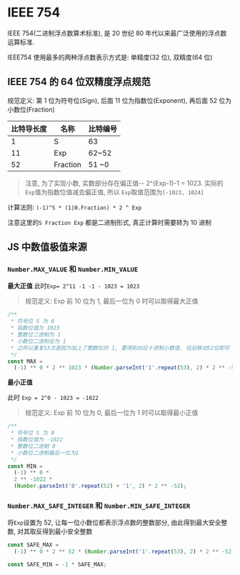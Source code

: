 # IEEE 754

IEEE 754(二进制浮点数算术标准), 是 20 世纪 80 年代以来最广泛使用的浮点数运算标准.

IEEE754 使用最多的两种浮点数表示方式是: 单精度(32 位), 双精度(64 位)

## IEEE 754 的 64 位双精度浮点规范

规范定义: 第 1 位为符号位(Sign), 后面 11 位为指数位(Exponent), 再后面 52 位为小数位(Fraction)

| 比特导长度 | 名称     | 比特编号 |
| ---------- | -------- | -------- |
| 1          | S        | 63       |
| 11         | Exp      | 62~52    |
| 52         | Fraction | 51 ~0    |

> 注意, 为了实现小数, 实数部分存在偏正值-- 2^(Exp-1)-1 = 1023. 实际的`Exp`值为指数位值减去偏正值, 所以 `Exp`取值范围为`[-1023, 1024]`

计算法则: `(-1)^S * (1|0.Fraction) * 2 ^ Exp`

注意这里的`S Fraction Exp` 都是二进制形式, 真正计算时需要转为 10 进制

## JS 中数值极值来源

### `Number.MAX_VALUE` 和 `Number.MIN_VALUE`

**最大正值**
此时`Exp= 2^11 -1 -1 - 1023 = 1023`

> 规范定义: Exp 前 10 位为 1, 最后一位为 0 时可以取得最大正值

```js
/**
 * 符号位 S 为 0
 * 指数位值为 1023
 * 整数位二进制为 1
 * 小数位二进制全为 1
 * 之所以重复53次是因为加上了整数位的 1, 要得到对应十进制小数值, 往后移动52位即可
 */
const MAX =
  (-1) ** 0 * 2 ** 1023 * (Number.parseInt('1'.repeat(53), 2) * 2 ** -52);
```

**最小正值**

此时 `Exp = 2^0 - 1023 = -1022`

> 规范定义: Exp 前 10 位为 0, 最后一位为 1 时可以取得最小正值

```js
/**
 * 符号位 S 为 0
 * 指数位值为 -1022
 * 整数位二进制 0
 * 小数位二进制最后一位为1
 */
const MIN =
  (-1) ** 0 *
  2 ** -1022 *
  (Number.parseInt('0'.repeat(52) + '1', 2) * 2 ** -52);
```

### `Number.MAX_SAFE_INTEGER` 和 `Number.MIN_SAFE_INTEGER`

将`Exp`设置为 52, 让每一位小数位都表示浮点数的整数部分, 由此得到最大安全整数, 对其取反得到最小安全整数

```js
const SAFE_MAX =
  (-1) ** 0 * 2 ** 52 * (Number.parseInt('1'.repeat(53), 2) * 2 ** -52);

const SAFE_MIN = -1 * SAFE_MAX;
```
